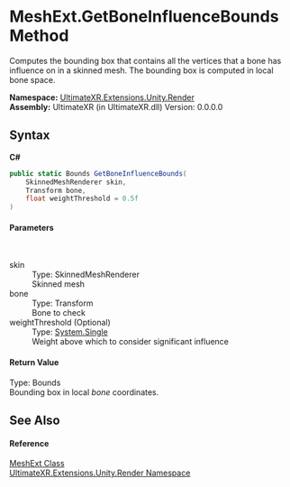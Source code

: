 # MeshExt.GetBoneInfluenceBounds Method 
 

Computes the bounding box that contains all the vertices that a bone has influence on in a skinned mesh. The bounding box is computed in local bone space.

**Namespace:**&nbsp;<a href="N_UltimateXR_Extensions_Unity_Render">UltimateXR.Extensions.Unity.Render</a><br />**Assembly:**&nbsp;UltimateXR (in UltimateXR.dll) Version: 0.0.0.0

## Syntax

**C#**<br />
``` C#
public static Bounds GetBoneInfluenceBounds(
	SkinnedMeshRenderer skin,
	Transform bone,
	float weightThreshold = 0.5f
)
```


#### Parameters
&nbsp;<dl><dt>skin</dt><dd>Type: SkinnedMeshRenderer<br />Skinned mesh</dd><dt>bone</dt><dd>Type: Transform<br />Bone to check</dd><dt>weightThreshold (Optional)</dt><dd>Type: <a href="https://docs.microsoft.com/dotnet/api/system.single" target="_blank" rel="noopener noreferrer">System.Single</a><br />Weight above which to consider significant influence</dd></dl>

#### Return Value
Type: Bounds<br />Bounding box in local *bone* coordinates.

## See Also


#### Reference
<a href="T_UltimateXR_Extensions_Unity_Render_MeshExt">MeshExt Class</a><br /><a href="N_UltimateXR_Extensions_Unity_Render">UltimateXR.Extensions.Unity.Render Namespace</a><br />